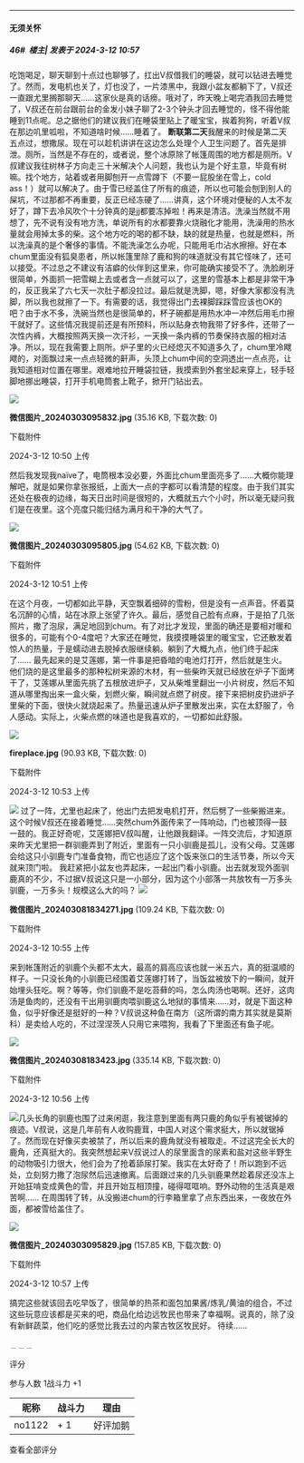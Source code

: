 ﻿
*****

####  无须关怀  
##### 46#         楼主| 发表于 2024-3-12 10:57

 吃饱喝足，聊天聊到十点过也聊够了，扛出V叔借我们的睡袋，就可以钻进去睡觉了。然而，发电机也关了，灯也没了，一片漆黑中，我跟小盆友都躺下了，V叔还一直跟尤里搁那聊天……这家伙是真的话痨。哦对了，昨天晚上喝完酒我回去睡觉了，V叔还在前台跟前台的金发小妹子聊了2-3个钟头才回去睡觉的，怪不得他能睡到11点呢。总之据他们的建议我们在睡袋里贴上了暖宝宝，挨着狗狗，听着V叔在那边叽里呱啦，不知道啥时候……睡着了。 <strong>断联第二天</strong>我醒来的时候是第二天五点过，想撒尿。现在可以趁机讲讲在这边怎么处理个人卫生问题了。首先是排泄。厕所，当然是不存在的，或者说，整个冰原除了帐篷周围的地方都是厕所。V叔建议我往树林子方向走三十米解决个人问题，我也认为是个好主意，毕竟有树嘛。找个地方，站着或者用脚刨开一点雪蹲下（不要一屁股坐在雪上，cold ass！）就可以解决了。由于雪已经盖住了所有的痕迹，所以也可能会刨到别人的屎坑，不过那都不再重要，反正已经冻硬了……讲真，这个环境对便秘的人太不友好了，蹲下去冷风吹个十分钟真的是jj都要冻掉啦！再来是清洁。洗澡当然就不用想了，先不说有没有地方洗，单说所有的水都要靠火烧融化才能用，洗澡用的热水量就会用掉太多的柴。这个地方吃的喝的都不缺，缺的就是热量，也就是燃料，所以洗澡真的是个奢侈的事情。不能洗澡怎么办呢，只能用毛巾沾水擦擦。好在本chum里面没有狐臭患者，所以帐篷里除了鹿和狗的味道就没有其它怪味了，还可以接受。不过总之不建议有洁癖的伙伴到这里来，你可能确实接受不了。洗脸刷牙很简单，外面抓一把雪糊上去或者含一点就可以了，这里的雪基本上都是非常干净的，反正我呆了六七天一次肚子都没拉过。最后就是洗脚，嗯，好像大家都没有洗脚，所以我也就擦了一下。有需要的话，我觉得出门去裸脚踩踩雪应该也OK的吧？由于水不多，洗碗当然也是很简单的，杯子碗都是用热水冲一冲然后用毛巾擦干就好了。这些情况我提前还是有所预料，所以贴身衣物我带了好多件，还带了一次性内裤，大概按照两天换一次汗衫，一天换一条内裤的节奏保持衣服的相对洁净。所以，现在我需要上厕所。炉子里的火已经熄灭不知道多久了，chum里冷飕飕的，对面飘过来一点点轻微的鼾声，头顶上chum中间的空洞透出一点点亮，让我知道相对位置在哪里。艰难地拉开睡袋拉链，我摸索到外套坐起来穿上，轻手轻脚地挪出睡袋，打开手机电筒套上靴子，掀开门钻出去。

<img src="https://img.saraba1st.com/forum/202403/12/105050lqrmg40qjn04d4re.jpg" referrerpolicy="no-referrer">

<strong>微信图片_20240303095832.jpg</strong> (35.16 KB, 下载次数: 0)

下载附件

2024-3-12 10:50 上传

然后我发现我naïve了，电筒根本没必要，外面比chum里面亮多了……大概你能理解吧，就是如果你拿张报纸，上面大一点的字都可以看清楚的程度。由于我们其实还处在极夜的边缘，每天日出时间是很短的，大概就五六个小时，所以毫无疑问我们是在夜里。这个亮度只能归结为满月和干净的大气了。

<img src="https://img.saraba1st.com/forum/202403/12/105135sbevzlveebu8tczv.jpg" referrerpolicy="no-referrer">

<strong>微信图片_20240303095805.jpg</strong> (54.62 KB, 下载次数: 0)

下载附件

2024-3-12 10:51 上传

在这个月夜，一切都如此平静，天空飘着细碎的雪粉，但是没有一点声音。怀着莫名沉醉的心情，站在冰原上张望了许久。最后，感觉自己脸有点麻，于是拍了几张照片，撒了泡尿，满足地回到chum。有了对比才发现，里面的确还是要相对暖和很多的，可能有个0-4度吧？大家还在睡觉，我摸摸睡袋里的暖宝宝，它还散发着惊人的热量，于是蠕动进去脱掉衣服继续躺。躺到了大概九点，他们终于起床了……
最先起来的是艾莲娜，第一件事是把昏暗的电池灯打开，然后就是生火。他们烧的是这里最多的那种松树来源的木材，有一些柴昨天就已经放在炉子下面烤干了，艾莲娜从里面先挑了五根放进炉子，又从柴堆里翻出一小片树皮，然后不知道从哪里掏出来一盒火柴，划燃火柴，瞬间就点燃了树皮。接下来把树皮扔进炉子里柴的下面，很快火就烧起来了。热量迅速从炉子里散发出来，实在太舒服了，令人感动。实际上，火柴点燃的味道也是我喜欢的，一切都如此舒服。

<img src="https://img.saraba1st.com/forum/202403/12/105317g9o3j8969vmqhhrd.jpg" referrerpolicy="no-referrer">

<strong>fireplace.jpg</strong> (90.93 KB, 下载次数: 0)

下载附件

2024-3-12 10:53 上传

<img src="https://img.picgo.net/2024/03/12/gettingupdd79e5ea98417a58.gif" referrerpolicy="no-referrer">
过了一阵，尤里也起床了，他出门去把发电机打开，然后劈了一些柴搬进来。这个时候V叔还在接着睡觉……突然chum外面传来了一阵响动，门也被顶得一鼓一鼓的。我正好奇呢，艾莲娜把V叔叫醒，让他跟我翻译。一阵交流后，才知道原来昨天尤里把一群驯鹿弄到了附近，里面有一只小驯鹿是孤儿，没有父母。艾莲娜会给这只小驯鹿专门准备食物，而它也适应了这个饭来张口的生活节奏，所以今天就来顶门啦。
我赶紧把小盆友也弄起床，一起出门看小驯鹿。出去就发现外面驯鹿真的不少，不过据V叔说这只是一小部分，因为这个小部落一共放牧有一万多头驯鹿，一万多头！规模这么大的吗？

<img src="https://img.saraba1st.com/forum/202403/12/105532w4ddnr44nuhw6wrs.jpg" referrerpolicy="no-referrer">

<strong>微信图片_202403081834271.jpg</strong> (109.24 KB, 下载次数: 0)

下载附件

2024-3-12 10:55 上传

来到帐篷附近的驯鹿个头都不太大，最高的肩高应该也就一米五六，真的挺温顺的样子。一只没长角的小驯鹿已经围着艾莲娜打转了，当饭盆被放下的一瞬间，就开始埋头狂吃。啊？等等，你们驯鹿不是吃苔藓的吗，怎么肉汤也喝啊。还好，这肉汤是鱼肉的，还没有干出用驯鹿肉喂驯鹿这么地狱的事情来……对，就是下面这种鱼，似乎好像还是挺好的一种？V叔说这种鱼在南方（这所谓的南方其实就是莫斯科）是卖给人吃的，不过涅涅茨人只用它来喂狗，我看了下里面还有鱼子呢。

<img src="https://img.saraba1st.com/forum/202403/12/105625p2unzk77kect5x7e.jpg" referrerpolicy="no-referrer">

<strong>微信图片_20240308183423.jpg</strong> (335.14 KB, 下载次数: 0)

下载附件

2024-3-12 10:56 上传

<img src="https://img.picgo.net/2024/03/12/WeChat_2024031210295600h00m00s-00h00m11s6b16a46fca0a1ab9.gif" referrerpolicy="no-referrer">几头长角的驯鹿也围了过来闲逛，我注意到里面有两只鹿的角似乎有被锯掉的痕迹。V叔说，这是几年前有人收购鹿茸，中国人对这个需求挺大，所以就锯掉了。然而现在好像买卖被禁了，所以后来的鹿角就没有被取走。不过这完全长大的鹿角，还真挺大的。我突然想起来V叔说过人的尿里面含的尿素和盐对这些半野生的动物吸引力很大，他们会为了抢着舔尿打架。我实在太好奇了！所以跑到不远处，立刻努力撒了泡尿然后迅速撤离。后面跟过来的几头驯鹿果然趁着尿还没冻上开始狂啃变成黄色的雪，并且开始互相顶撞，碰得哐哐响。野外动物的生活真是艰苦啊……
在周围转了转，从没搬进chum的行李箱里拿了点东西出来，一夜放在外面，都被雪给盖住了。

<img src="https://img.saraba1st.com/forum/202403/12/105718rvseqv05mxdx4vod.jpg" referrerpolicy="no-referrer">

<strong>微信图片_20240303095829.jpg</strong> (157.85 KB, 下载次数: 0)

下载附件

2024-3-12 10:57 上传

搞完这些就该回去吃早饭了，很简单的热茶和面包加果酱/炼乳/黄油的组合，不过这些玩意应该都是买来的吧，商品化给边远牧民也带来了幸福啊。说真的，除了没有新鲜蔬菜，他们吃的感觉比我去过的内蒙古牧区牧民好。
待续……

﹍﹍﹍

评分

 参与人数 1战斗力 +1

|昵称|战斗力|理由|
|----|---|---|
| no1122| + 1|好评加鹅|

查看全部评分


